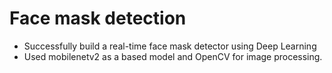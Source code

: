 # Face mask detection
* Successfully build a real-time face mask detector using Deep Learning
* Used mobilenetv2 as a based model and OpenCV for image processing.

